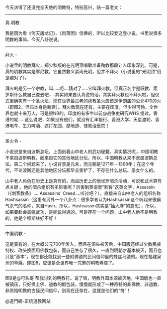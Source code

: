 今天求得了还没完全灭绝的明教符，特别高兴，贴一篇老文：

---------------------------------------------

真.明教

我是因为看《倚天屠龙记》、《肉蒲团》信佛的，所以比较爱这套小说。书里说很多明教的事嘛，今天八卦说说。

----------

拜火 -

小说里的明教拜火，郑少秋版的在光明顶唱歌准备殉教那段让人印象深刻。可是，真的明教其实是摩尼教，它虽然教义崇尚光明，但并不拜火（小说里的“光明顶”倒是编对了）。

拜火的是另一个宗教，叫.....呃....猜对了.....它叫拜火教，但真正名字是祆教、索罗斯什么教自己查去吧.....其实如果要认真说的话，其实拜火教也不拜火啦，但仪式里确实有一个圣火坛，现在世界最古老的祆教圣火应该是伊朗庙的公元470的火（即图2，但庙本身是新建）。拜火教现在还有，主要在印度，但少得可怜，全世界也就十来万人，可是很NB的。印度的有多牛以前@战争史研究WHS 提过。香港的呢.....这么说吧，如果没有他们，就没有汇丰银行、香港大学、天星渡轮、香港电车、生力啤酒、遮打花园、摩地道、律敦治医院！

----------

圣火令 -

小说说是来自波斯总坛，上面刻着山中老人的武功秘籍。真实情况呢....中国明教不来自波斯明教，而来自它的其他地区分坛，所以，中国明教从来不隶属波斯总坛。第二个问题来了，小说背景是元末，而元朝是1271年－1368年；在这个年代，不论波斯还是其他地区分坛都早全家铲了，不存在什么总坛、圣女什么的。

山中老人角色在历史上是真有的，而且历史上的他张罗暗杀活动，可说和武术算有点关键 。他的暗杀组织有多厉害呢？厉害到英语里“刺客”这英文字，Assassin（《刺客教条》.... Assassins' Creed....听过吧？），直接来自山中老人的组织名称Hashsassin（这里有另外一个八卦点：很多学者认为Hashsassin这个听起来很霸气杀气的名称，来自Hash，所以，Hashsassin其实是“抽大麻”的意思），所以，如果要赴会高强武功，是能说得通的。可是存在一个问题，山中老人他不是明教的，他是个穆斯林好不好！

----------

中国明教 -

这是真有的，在大概公元700年传入，而且在源头被灭后，中国版还经过少数民族特权、改头换面用佛教包装，而自己生存了很久，一直到明朝才基本被灭，而且也只是“基本”，现在都还能找到一些附佛道的民间信仰里的蛛丝马迹的。现在福建泉州的草庵，即图8，应该是全世界唯一完整的明教寺庙了。

---------------------------------------------

图9是@可名哥 帮我讨到的明教符。说了嘛，明教外国本源被灭绝，中国版也一直被镇压，只好换上佛、道教的假包装，慢慢就形成了一种奇特的非佛教、非道教、非原始明教的古怪民间信仰，到现在还存在，这就是他们的“符”！

@道門網-正统道教网站
